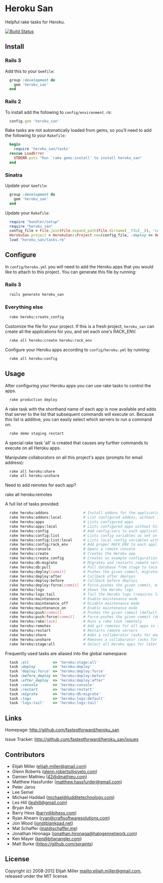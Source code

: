 # Heroku San
Helpful rake tasks for Heroku.

[![Build Status](https://secure.travis-ci.org/fastestforward/heroku_san.png)](http://travis-ci.org/fastestforward/heroku_san)

## Install

### Rails 3

Add this to your `Gemfile`:

```ruby
  group :development do
    gem 'heroku_san'
  end
```

### Rails 2

To install add the following to `config/environment.rb`:

```ruby
  config.gem 'heroku_san'
```

Rake tasks are not automatically loaded from gems, so you’ll need to add the following to your `Rakefile`:

```ruby
  begin
    require 'heroku_san/tasks'
  rescue LoadError
    STDERR.puts "Run `rake gems:install` to install heroku_san"
  end
```

### Sinatra

Update your `Gemfile`:

```ruby
  group :development do
    gem 'heroku_san'
  end
```

Update your `Rakefile`:

```ruby
  require "bundler/setup"
  require "heroku_san"
  config_file = File.join(File.expand_path(File.dirname(__FILE__)), 'config', 'heroku.yml')
  HerokuSan.project = HerokuSan::Project.new(config_file, :deploy => HerokuSan::Deploy::Sinatra)
  load "heroku_san/tasks.rb"
```

## Configure

In `config/heroku.yml` you will need to add the Heroku apps that you would like to attach to this project. You can generate this file by running:

### Rails 3

```sh
  rails generate heroku_san
```

### Everything else

```sh
  rake heroku:create_config
```

Customize the file for your project. If this is a fresh project, `heroku_san` can create all the applications for you, and set each one's RACK_ENV.

```sh
  rake all heroku:create heroku:rack_env
```

Configure your Heroku apps according to `config/heroku.yml` by running:

```sh
  rake all heroku:config
```

## Usage

After configuring your Heroku apps you can use rake tasks to control the
apps.

```sh
  rake production deploy
```

A rake task with the shorthand name of each app is now available and adds that
server to the list that subsequent commands will execute on. Because this list
is additive, you can easily select which servers to run a command on.

```sh
  rake demo staging restart
```

A special rake task 'all' is created that causes any further commands to
execute on all Heroku apps.

Manipulate collaborators on all this project's apps (prompts for email
address):

```sh
  rake all heroku:share
  rake all heroku:unshare
```

Need to add remotes for each app?

  rake all heroku:remotes

A full list of tasks provided:

```sh
  rake heroku:addons                # Install addons for the application.
  rake heroku:addons:local          # List configured addons, without installing them
  rake heroku:apps                  # Lists configured apps
  rake heroku:apps:local            # Lists configured apps without hitting heroku
  rake heroku:config                # Add config:vars to each application.
  rake heroku:config:list           # Lists config variables as set on Heroku
  rake heroku:config:list:local     # Lists local config variables without setting them
  rake heroku:config:rack_env       # Add proper RACK_ENV to each application
  rake heroku:console               # Opens a remote console
  rake heroku:create                # Creates the Heroku app
  rake heroku:create_config         # Creates an example configuration file
  rake heroku:db:migrate            # Migrates and restarts remote servers
  rake heroku:db:pull               # Pull database from stage to local dev database
  rake heroku:deploy[commit]        # Pushes the given commit, migrates and restarts (default: HEAD)
  rake heroku:deploy:after          # Callback after deploys
  rake heroku:deploy:before         # Callback before deploys
  rake heroku:deploy:force[commit]  # Force-pushes the given commit, migrates and restarts (default: HEAD)
  rake heroku:logs                  # Shows the Heroku logs
  rake heroku:logs:tail             # Tail the Heroku logs (requires logging:expanded)
  rake heroku:maintenance           # Enable maintenance mode
  rake heroku:maintenance_off       # Disable maintenance mode
  rake heroku:maintenance_on        # Enable maintenance mode
  rake heroku:push[commit]          # Pushes the given commit (default: HEAD)
  rake heroku:push:force[commit]    # Force-pushes the given commit (default: HEAD)
  rake heroku:rake[task]            # Runs a rake task remotely
  rake heroku:remotes               # Add git remotes for all apps in this project
  rake heroku:restart               # Restarts remote servers
  rake heroku:share                 # Adds a collaborator (asks for email)
  rake heroku:unshare               # Removes a collaborator (asks for email)
  rake heroku:stage:all             # Select all Heroku apps for later command
```

Frequently used tasks are aliased into the global namespace:

```ruby
  task :all           => 'heroku:stage:all'
  task :deploy        => 'heroku:deploy'
  task 'deploy:force' => 'heroku:deploy:force'
  task :before_deploy => 'heroku:deploy:before'
  task :after_deploy  => 'heroku:deploy:after'
  task :console       => 'heroku:console'
  task :restart       => 'heroku:restart'
  task :migrate       => 'heroku:db:migrate'
  task :logs          => 'heroku:logs:default'
  task 'logs:tail'    => 'heroku:logs:tail'
```

## Links

Homepage: http://github.com/fastestforward/heroku_san

Issue Tracker: http://github.com/fastestforward/heroku_san/issues

## Contributors

* Elijah Miller (elijah.miller@gmail.com)
* Glenn Roberts (glenn.roberts@siyelo.com)
* Damien Mathieu (42@dmathieu.com)
* Matthew Hassfurder (matthew.hassfurder@gmail.com)
* Peter Jaros
* Lee Semel
* Michael Haddad (michael@ludditetechnology.com)
* Les Hill (leshill@gmail.com)
* Bryan Ash
* Barry Hess (barry@bjhess.com)
* Ryan Ahearn (ryan@craftsoftwaresolutions.com)
* Jon Wood (jon@blankpad.net)
* Mat Schaffer (mat@schaffer.me)
* Jonathan Hironaga (jonathan.hironaga@halogennetwork.com)
* Ken Mayer (ken@bitwrangler.com)
* Matt Burke (https://github.com/spraints)

## License

Copyright (c) 2008-2012 Elijah Miller <mailto:elijah.miller@gmail.com>, released under the MIT license.
